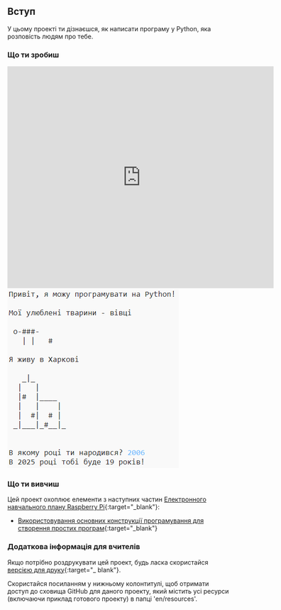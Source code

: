 ## Вступ

У цьому проекті ти дізнаєшся, як написати програму у Python, яка розповість людям про тебе.

### Що ти зробиш

<div class="trinket">
  <iframe src="https://trinket.io/embed/python/a1f663ae0d?outputOnly=true&start=result" width="600" height="500" frameborder="0" marginwidth="0" marginheight="0" allowfullscreen>
  </iframe>
  <img src="images/me-final.png">
</div>

### Що ти вивчиш

Цей проект охоплює елементи з наступних частин [Електронного навчального плану Raspberry Pi](http://rpf.io/curriculum){:target="_blank"}:

+ [Використовування основних конструкції програмування для створення простих програм](https://www.raspberrypi.org/curriculum/programming/creator){:target="_blank"}

### Додаткова інформація для вчителів

Якщо потрібно роздрукувати цей проект, будь ласка скористайся [версією для друку](https://projects.raspberrypi.org/en/projects/about-me/print){:target="_ blank"}.

Скористайся посиланням у нижньому колонтитулі, щоб отримати доступ до сховища GitHub для даного проекту, який містить усі ресурси (включаючи приклад готового проекту) в папці 'en/resources'.